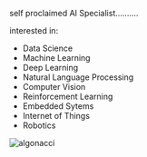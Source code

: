 self proclaimed AI Specialist..........

interested in: 
- Data Science
- Machine Learning
- Deep Learning
- Natural Language Processing
- Computer Vision
- Reinforcement Learning
- Embedded Sytems
- Internet of Things
- Robotics

<p><img align="center" src="https://github-readme-streak-stats.herokuapp.com/?user=algonacci&" alt="algonacci" /></p>
